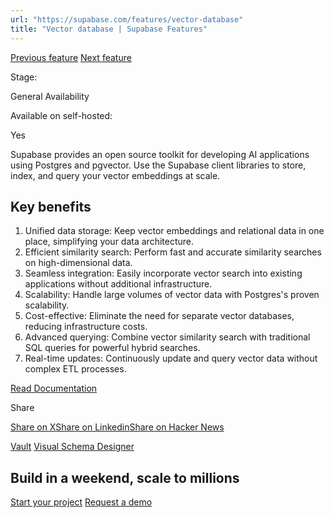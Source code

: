 ```yaml
---
url: "https://supabase.com/features/vector-database"
title: "Vector database | Supabase Features"
---
```


[Previous feature](https://supabase.com/features/vault) [Next feature](https://supabase.com/features/visual-schema-designer)

Stage:

General Availability

Available on self-hosted:

Yes

Supabase provides an open source toolkit for developing AI applications using Postgres and pgvector. Use the Supabase client libraries to store, index, and query your vector embeddings at scale.

## Key benefits

1. Unified data storage: Keep vector embeddings and relational data in one place, simplifying your data architecture.
2. Efficient similarity search: Perform fast and accurate similarity searches on high-dimensional data.
3. Seamless integration: Easily incorporate vector search into existing applications without additional infrastructure.
4. Scalability: Handle large volumes of vector data with Postgres's proven scalability.
5. Cost-effective: Eliminate the need for separate vector databases, reducing infrastructure costs.
6. Advanced querying: Combine vector similarity search with traditional SQL queries for powerful hybrid searches.
7. Real-time updates: Continuously update and query vector data without complex ETL processes.

[Read Documentation](https://supabase.com/docs/guides/ai)

Share

[Share on X](https://twitter.com/intent/tweet?url=https%3A%2F%2Fsupabase.com%2Ffeatures%2Fvector-database&text=Vector%20database%20%7C%20Supabase%20Features)[Share on Linkedin](https://www.linkedin.com/shareArticle?url=https%3A%2F%2Fsupabase.com%2Ffeatures%2Fvector-database&text=Vector%20database%20%7C%20Supabase%20Features)[Share on Hacker News](https://news.ycombinator.com/submitlink?u=https%3A%2F%2Fsupabase.com%2Ffeatures%2Fvector-database&t=Vector%20database%20%7C%20Supabase%20Features)

[Vault](https://supabase.com/features/vault) [Visual Schema Designer](https://supabase.com/features/visual-schema-designer)

## Build in a weekend, scale to millions

[Start your project](https://supabase.com/dashboard) [Request a demo](https://supabase.com/contact/sales)
